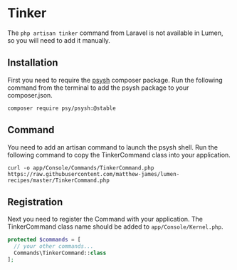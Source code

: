 # Tinker

The `php artisan tinker` command from Laravel is not available in Lumen, so you will need to add it manually.

## Installation

First you need to require the [psysh](http://psysh.org/) composer package.  Run the following command from the terminal to add the psysh package to your composer.json.

```
composer require psy/psysh:@stable
```

## Command

You need to add an artisan command to launch the psysh shell.  Run the following command to copy the TinkerCommand class into your application.

```
curl -o app/Console/Commands/TinkerCommand.php https://raw.githubusercontent.com/matthew-james/lumen-recipes/master/TinkerCommand.php
```

## Registration

Next you need to register the Command with your application.  The TinkerCommand class name should be added to `app/Console/Kernel.php`.

```php
protected $commands = [
  // your other commands...
  Commands\TinkerCommand::class
];
```
